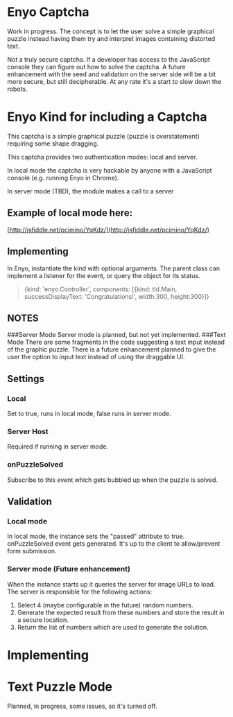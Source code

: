 Enyo Captcha
=============

Work in progress. The concept is to let the user solve a simple graphical puzzle instead having them try and interpret images containing distorted text.

Not a truly secure captcha. If a developer has access to the JavaScript console they can figure out how to solve the captcha. A future enhancement with the seed and validation on the server side will be a bit more secure, but still decipherable. At any rate it's a start to slow down the robots.

# Enyo Kind for including a Captcha
This captcha is a simple graphical puzzle (puzzle is overstatement) requiring some shape dragging.

This captcha provides two authentication modes: local and server.

In local mode the captcha is very hackable by anyone with a JavaScript console (e.g. running Enyo in Chrome).

In server mode (TBD), the module makes a call to a server

## Example of local mode here:
[http://jsfiddle.net/pcimino/YqKdz/](http://jsfiddle.net/pcimino/YqKdz/)

## Implementing
In Enyo, instantiate the kind with optional arguments. The parent class can implement a listener for the event, or query the object for its status.

> {kind: 'enyo.Controller',
components: [{kind: tld.Main, successDisplayText: 'Congratulations!', width:300, height:300}]}

## NOTES
###Server Mode
Server mode is planned, but not yet implemented.
###Text Mode
There are some fragments in the code suggesting a text input instead of the graphic puzzle. There is a future enhancement planned to give the user the option to input text instead of using the draggable UI.

## Settings
### Local
Set to true, runs in local mode, false runs in server mode.

### Server Host
Required if running in server mode.

### onPuzzleSolved
Subscribe to this event which gets bubbled up when the puzzle is solved.

## Validation
### Local mode
In local mode, the instance sets the "passed" attribute to true. onPuzzleSolved event gets generated. It's up to the client to allow/prevent form submission.

### Server mode (Future enhancement)
When the instance starts up it queries the server for image URLs to load. The server is responsible for the following actions:
1. Select 4 (maybe configurable in the future) random numbers.
2. Generate the expected result from these numbers and store the result in a secure location.
3. Return the list of numbers which are used to generate the solution.

# Implementing



# Text Puzzle Mode
Planned, in progress, some issues, so it's turned off.

